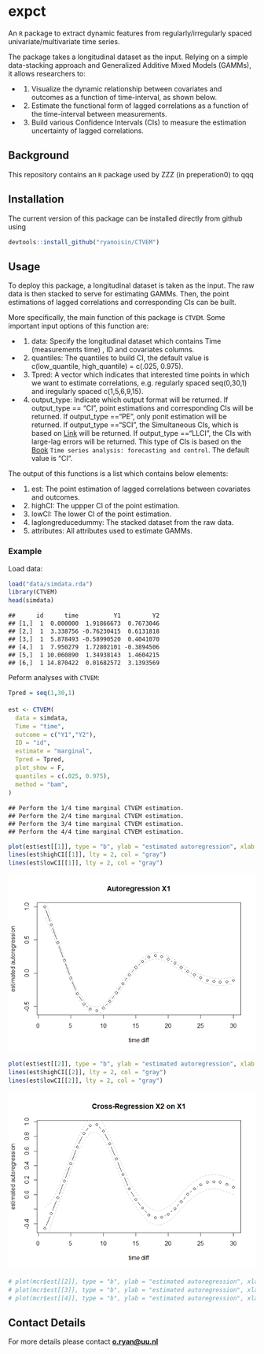 # expct

An `R` package to extract dynamic features from regularly/irregularly
spaced univariate/multivariate time series.

The package takes a longitudinal dataset as the input. Relying on a
simple data-stacking approach and Generalized Additive Mixed Models
(GAMMs), it allows researchers to:

-   1)  Visualize the dynamic relationship between covariates and
        outcomes as a function of time-interval, as shown below.

-   2)  Estimate the functional form of lagged correlations as a
        function of the time-interval between measurements.

-   3)  Build various Confidence Intervals (CIs) to measure the
        estimation uncertainty of lagged correlations.

## Background

This repository contains an `R` package used by ZZZ (in preperation0) to
qqq

## Installation

The current version of this package can be installed directly from
github using

``` r
devtools::install_github("ryanoisin/CTVEM")
```

## Usage

To deploy this package, a longitudinal dataset is taken as the input.
The raw data is then stacked to serve for estimating GAMMs. Then, the
point estimations of lagged correlations and corresponding CIs can be
built.

More specifically, the main function of this package is `CTVEM`. Some
important input options of this function are:

-   1)  data: Specify the longitudinal dataset which contains Time
        (measurements time) , ID and covariates columns.

-   2)  quantiles: The quantiles to build CI, the default value is
        c(low_quantile, high_quantile) = c(.025, 0.975).

-   3)  Tpred: A vector which indicates that interested time points in
        which we want to estimate correlations, e.g. regularly spaced
        seq(0,30,1) and iregularly spaced c(1,5,6,9,15).

-   4)  output_type: Indicate which output format will be returned. If
        output_type == “CI”, point estimations and corresponding CIs
        will be returned. If output_type ==“PE”, only ponit estimation
        will be returned. If output_type ==“SCI”, the Simultaneous CIs,
        which is based on
        [Link](https://fromthebottomoftheheap.net/2016/12/15/simultaneous-interval-revisited/)
        will be returned. If output_type ==“LLCI”, the CIs with
        large-lag errors will be returned. This type of CIs is based on
        the
        [Book](https://books.google.com/books?hl=en&lr=&id=rNt5CgAAQBAJ&oi=fnd&pg=PR7&dq=Time+series+forecasting+and+control&ots=DK80uNo2Wy&sig=qqqwadWjU9h-ZeP9a-lXxpVdb_Q#v=onepage&q=Time%20series%20forecasting%20and%20control&f=false)
        `Time series analysis: forecasting and control`. The default
        value is “CI”.

The output of this functions is a list which contains below elements:

-   1)  est: The point estimation of lagged correlations between
        covariates and outcomes.

-   2)  highCI: The uppper CI of the point estimation.

-   3)  lowCI: The lower CI of the point estimation.

-   4)  laglongreducedummy: The stacked dataset from the raw data.

-   5)  attributes: All attributes used to estimate GAMMs.

### Example

Load data:

``` r
load("data/simdata.rda")
library(CTVEM)
head(simdata)
```

    ##      id      time          Y1         Y2
    ## [1,]  1  0.000000  1.91866673  0.7673046
    ## [2,]  1  3.338756 -0.76230415  0.6131818
    ## [3,]  1  5.878493 -0.58990520  0.4041070
    ## [4,]  1  7.950279  1.72802101 -0.3894506
    ## [5,]  1 10.060890  1.34938143  1.4604215
    ## [6,]  1 14.870422  0.01682572  3.1393569

Peform analyses with `CTVEM`:

``` r
Tpred = seq(1,30,1)

est <- CTVEM(
  data = simdata,
  Time = "time",
  outcome = c("Y1","Y2"),
  ID = "id",
  estimate = "marginal",
  Tpred = Tpred,
  plot_show = F,
  quantiles = c(.025, 0.975),
  method = "bam",
)
```

    ## Perform the 1/4 time marginal CTVEM estimation.
    ## Perform the 2/4 time marginal CTVEM estimation.
    ## Perform the 3/4 time marginal CTVEM estimation.
    ## Perform the 4/4 time marginal CTVEM estimation.

``` r
plot(est$est[[1]], type = "b", ylab = "estimated autoregression", xlab = "time diff", main = "Autoregression X1")
lines(est$highCI[[1]], lty = 2, col = "gray")
lines(est$lowCI[[1]], lty = 2, col = "gray")
```

![](README_files/figure-gfm/unnamed-chunk-3-1.png)<!-- -->

``` r
plot(est$est[[2]], type = "b", ylab = "estimated autoregression", xlab = "time diff", main = "Cross-Regression X2 on X1")
lines(est$highCI[[2]], lty = 2, col = "gray")
lines(est$lowCI[[2]], lty = 2, col = "gray")
```

![](README_files/figure-gfm/unnamed-chunk-3-2.png)<!-- -->

``` r
# plot(mcr$est[[2]], type = "b", ylab = "estimated autoregression", xlab = "time diff", main = "Cross-Regresion")
# plot(mcr$est[[3]], type = "b", ylab = "estimated autoregression", xlab = "time diff", main = "Autoregression X1")
# plot(mcr$est[[4]], type = "b", ylab = "estimated autoregression", xlab = "time diff", main = "Autoregression X1")
```

## Contact Details

For more details please contact **<o.ryan@uu.nl>**
